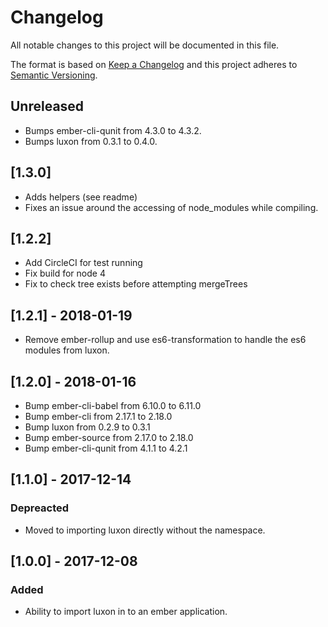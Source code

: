 # Changelog
All notable changes to this project will be documented in this file.

The format is based on [Keep a Changelog](http://keepachangelog.com/en/1.0.0/)
and this project adheres to [Semantic Versioning](http://semver.org/spec/v2.0.0.html).

## Unreleased
- Bumps ember-cli-qunit from 4.3.0 to 4.3.2.
- Bumps luxon from 0.3.1 to 0.4.0.

## [1.3.0]
- Adds helpers (see readme)
- Fixes an issue around the accessing of node_modules while compiling.

## [1.2.2]
- Add CircleCI for test running
- Fix build for node 4
- Fix to check tree exists before attempting mergeTrees

## [1.2.1] - 2018-01-19
- Remove ember-rollup and use es6-transformation to handle the es6 modules from luxon.

## [1.2.0] - 2018-01-16
- Bump ember-cli-babel from 6.10.0 to 6.11.0
- Bump ember-cli from 2.17.1 to 2.18.0 
- Bump luxon from 0.2.9 to 0.3.1
- Bump ember-source from 2.17.0 to 2.18.0
- Bump ember-cli-qunit from 4.1.1 to 4.2.1

## [1.1.0] - 2017-12-14
### Depreacted
- Moved to importing luxon directly without the namespace.

## [1.0.0] - 2017-12-08
### Added
- Ability to import luxon in to an ember application.
